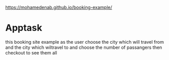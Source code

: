 https://mohamedenab.github.io/booking-example/

# Apptask

this booking site example as the user choose the city which will travel from and the city  which wiltravel to 
and choose the number of passangers then checkout to see them all 

